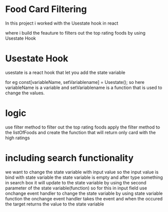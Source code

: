 # Food Card Filtering

In this project i worked with the Usestate hook in react

where i build the feauture to filters out the top rating foods by using Usestate Hook

# Usestate Hook

usestate is a react hook that let you add the state variable

for eg const[variableName, setVariablename] = Usestate();
so here variableName is a variable and setVariablename is a function that is used to change the values.

# logic

 use filter method to filter out the top rating foods
 apply the filter method to the listOfFoods and create the function that will return only card with the high ratings  

# including search functionality

we want to change the state variable with input value so the input value is bind with state variable the state variable is empty
and after type something in search box it will update to the state variable by using the second parameter of the state variable(function) so for this in input field use onchange event handler to change the state variable by using state variable function the onchange event handler takes the event and when the occured the target returns the value to the state variable

